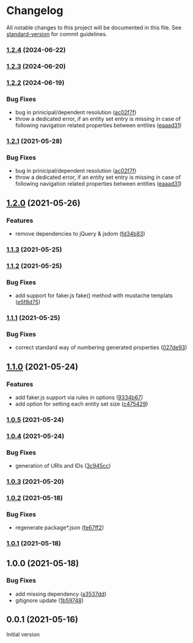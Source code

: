 # Changelog

All notable changes to this project will be documented in this file. See [standard-version](https://github.com/conventional-changelog/standard-version) for commit guidelines.

### [1.2.4](https://github.com/wozjac/omg-odata-mock-generator/compare/v1.2.3...v1.2.4) (2024-06-22)

### [1.2.3](https://github.com/wozjac/omg-odata-mock-generator/compare/v1.2.2...v1.2.3) (2024-06-20)

### [1.2.2](https://github.com/wozjac/omg-odata-mock-generator/compare/v1.2.0...v1.2.2) (2024-06-19)


### Bug Fixes

* bug in prinicipal/dependent resolution ([ac02f7f](https://github.com/wozjac/omg-odata-mock-generator/commit/ac02f7f705cad4dbf57b573184ff2f741d984fa0))
* throw a dedicated error, if an entity set entry is missing in case of following navigation related properties between entities ([eaaad31](https://github.com/wozjac/omg-odata-mock-generator/commit/eaaad31e7139a273e2ca9990f2905245f3e53fea))

### [1.2.1](https://github.com/wozjac/omg-odata-mock-generator/compare/v1.2.0...v1.2.1) (2021-05-28)


### Bug Fixes

* bug in prinicipal/dependent resolution ([ac02f7f](https://github.com/wozjac/omg-odata-mock-generator/commit/ac02f7f705cad4dbf57b573184ff2f741d984fa0))
* throw a dedicated error, if an entity set entry is missing in case of following navigation related properties between entities ([eaaad31](https://github.com/wozjac/omg-odata-mock-generator/commit/eaaad31e7139a273e2ca9990f2905245f3e53fea))

## [1.2.0](https://github.com/wozjac/omg-odata-mock-generator/compare/v1.1.3...v1.2.0) (2021-05-26)


### Features

* remove dependencies to jQuery & jsdom ([fd34b83](https://github.com/wozjac/omg-odata-mock-generator/commit/fd34b83e81db6a52452427f21a7e560922429c36))

### [1.1.3](https://github.com/wozjac/omg-odata-mock-generator/compare/v1.1.2...v1.1.3) (2021-05-25)

### [1.1.2](https://github.com/wozjac/omg-odata-mock-generator/compare/v1.1.1...v1.1.2) (2021-05-25)


### Bug Fixes

* add support for faker.js fake() method with mustache templats ([e5f8d75](https://github.com/wozjac/omg-odata-mock-generator/commit/e5f8d75cf7fbc3e06a5add8348bfdccc5f50ce25))

### [1.1.1](https://github.com/wozjac/omg-odata-mock-generator/compare/v1.1.0...v1.1.1) (2021-05-25)


### Bug Fixes

* correct standard way of numbering generated properties ([027de93](https://github.com/wozjac/omg-odata-mock-generator/commit/027de937970aa055f04416ec59468f47ec7430af))

## [1.1.0](https://github.com/wozjac/omg-odata-mock-generator/compare/v1.0.5...v1.1.0) (2021-05-24)


### Features

* add faker.js support via rules in options ([9334b67](https://github.com/wozjac/omg-odata-mock-generator/commit/9334b67f6a471d137186a4a7e4eac695c92b3e2a))
* add option for setting each entity set size ([c475429](https://github.com/wozjac/omg-odata-mock-generator/commit/c4754290b3f1ab461cd5f5808098ec0c7b29852b))

### [1.0.5](https://github.com/wozjac/omg-odata-mock-generator/compare/v1.0.4...v1.0.5) (2021-05-24)

### [1.0.4](https://github.com/wozjac/omg-odata-mock-generator/compare/v1.0.3...v1.0.4) (2021-05-24)


### Bug Fixes

* generation of URIs and IDs ([3c945cc](https://github.com/wozjac/omg-odata-mock-generator/commit/3c945cc0834caf2ff082b99afbcdb7e03d7b54fa))

### [1.0.3](https://github.com/wozjac/omg-odata-mock-generator/compare/v1.0.2...v1.0.3) (2021-05-20)

### [1.0.2](https://github.com/wozjac/omg-odata-mock-generator/compare/v1.0.1...v1.0.2) (2021-05-18)


### Bug Fixes

* regenerate package*.json ([fe67ff2](https://github.com/wozjac/omg-odata-mock-generator/commit/fe67ff251073b96d04652537a59ed4d14cf156a9))

### [1.0.1](https://github.com/wozjac/omg-odata-mock-generator/compare/v1.0.0...v1.0.1) (2021-05-18)

## 1.0.0 (2021-05-18)


### Bug Fixes

* add missing dependency ([a3537dd](https://github.com/wozjac/omg-odata-mock-generator/commit/a3537dd6378bc8af2ed87db704faae64748c3598))
* gitignore update ([1b59748](https://github.com/wozjac/omg-odata-mock-generator/commit/1b59748c338b1d95a42d8ec1fca60be681708001))

## 0.0.1 (2021-05-16)
Initial version